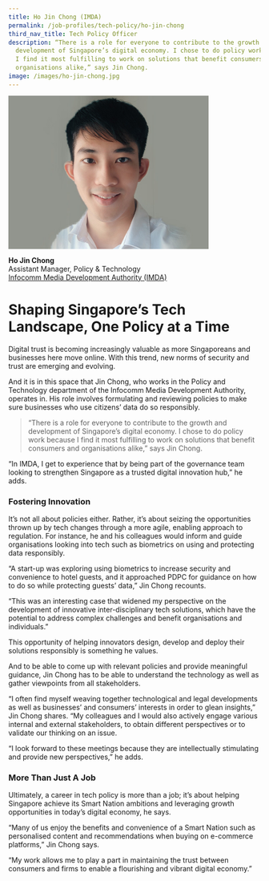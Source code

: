 ```yaml
---
title: Ho Jin Chong (IMDA)
permalink: /job-profiles/tech-policy/ho-jin-chong
third_nav_title: Tech Policy Officer
description: “There is a role for everyone to contribute to the growth and
  development of Singapore’s digital economy. I chose to do policy work because
  I find it most fulfilling to work on solutions that benefit consumers and
  organisations alike,” says Jin Chong.
image: /images/ho-jin-chong.jpg
---
```


<img src="/images/ho-jin-chong-l.jpg" alt="Ho Jin Chong" style="width:400px;" align="left">
<br clear="left">

**Ho Jin Chong**<br>
Assistant Manager, Policy & Technology<br>
[Infocomm Media Development Authority (IMDA)](https://www.imda.gov.sg/)

# Shaping Singapore’s Tech Landscape, One Policy at a Time

Digital trust is becoming increasingly valuable as more Singaporeans and businesses here move online. With this trend, new norms of security and trust are emerging and evolving.

And it is in this space that Jin Chong, who works in the Policy and Technology department of the Infocomm Media Development Authority, operates in. His role involves formulating and reviewing policies to make sure businesses who use citizens’ data do so responsibly.

> “There is a role for everyone to contribute to the growth and development of Singapore’s digital economy. I chose to do policy work because I find it most fulfilling to work on solutions that benefit consumers and organisations alike,” says Jin Chong.

“In IMDA, I get to experience that by being part of the governance team looking to strengthen Singapore as a trusted digital innovation hub,” he adds.

### Fostering Innovation

It’s not all about policies either. Rather, it’s about seizing the opportunities thrown up by tech changes through a more agile, enabling approach to regulation. For instance, he and his colleagues would inform and guide organisations looking into tech such as biometrics on using and protecting data responsibly.

“A start-up was exploring using biometrics to increase security and convenience to hotel guests, and it approached PDPC for guidance on how to do so while protecting guests’ data,” Jin Chong recounts.

“This was an interesting case that widened my perspective on the development of innovative inter-disciplinary tech solutions, which have the potential to address complex challenges and benefit organisations and individuals.”

This opportunity of helping innovators design, develop and deploy their solutions responsibly is something he values.

And to be able to come up with relevant policies and provide meaningful guidance, Jin Chong has to be able to understand the technology as well as gather viewpoints from all stakeholders.

“I often find myself weaving together technological and legal developments as well as businesses’ and consumers’ interests in order to glean insights,” Jin Chong shares. “My colleagues and I would also actively engage various internal and external stakeholders, to obtain different perspectives or to validate our thinking on an issue.
	
“I look forward to these meetings because they are intellectually stimulating and provide new perspectives,” he adds.

### More Than Just A Job

Ultimately, a career in tech policy is more than a job; it’s about helping Singapore achieve its Smart Nation ambitions and leveraging growth opportunities in today’s digital economy, he says.

“Many of us enjoy the benefits and convenience of a Smart Nation such as personalised content and recommendations when buying on e-commerce platforms,” Jin Chong says.

“My work allows me to play a part in maintaining the trust between consumers and firms to enable a flourishing and vibrant digital economy.”